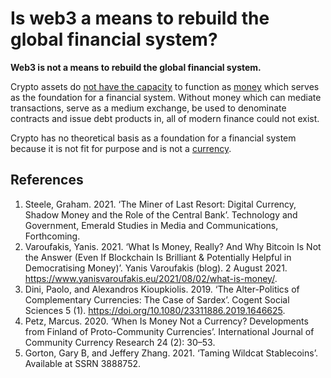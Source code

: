 # Is web3 a means to rebuild the global financial system?
**Web3 is not a means to rebuild the global financial system.**

Crypto assets do [not have the capacity](is-bitcoin-currency.md) to function as [money](../concepts/money.md) which serves as the foundation for a financial system. Without money which can mediate transactions, serve as a medium exchange, be used to denominate contracts and issue debt products in, all of modern finance could not exist. 

Crypto has no theoretical basis as a foundation for a financial system because it is not fit for purpose and is not a [currency](../concepts/currency.md).

## References
1. Steele, Graham. 2021. ‘The Miner of Last Resort: Digital Currency, Shadow Money and the Role of the Central Bank’. Technology and Government, Emerald Studies in Media and Communications, Forthcoming.
1. Varoufakis, Yanis. 2021. ‘What Is Money, Really? And Why Bitcoin Is Not the Answer (Even If Blockchain Is Brilliant & Potentially Helpful in Democratising Money)’. Yanis Varoufakis (blog). 2 August 2021. https://www.yanisvaroufakis.eu/2021/08/02/what-is-money/.
1. Dini, Paolo, and Alexandros Kioupkiolis. 2019. ‘The Alter-Politics of Complementary Currencies: The Case of Sardex’. Cogent Social Sciences 5 (1). https://doi.org/10.1080/23311886.2019.1646625.
1. Petz, Marcus. 2020. ‘When Is Money Not a Currency? Developments from Finland of Proto-Community Currencies’. International Journal of Community Currency Research 24 (2): 30–53.
1. Gorton, Gary B, and Jeffery Zhang. 2021. ‘Taming Wildcat Stablecoins’. Available at SSRN 3888752.
